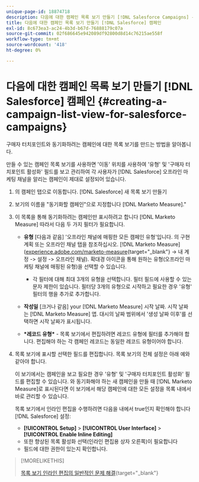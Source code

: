 ```yaml
---
unique-page-id: 18874718
description: 다음에 대한 캠페인 목록 보기 만들기 [!DNL Salesforce Campaigns] - [!DNL Marketo Measure] - 제품 설명서
title: 다음에 대한 캠페인 목록 보기 만들기 [!DNL Salesforce] 캠페인
exl-id: 8c673ea3-ac24-4b3d-b67d-76888179c07a
source-git-commit: 02f686645e942089df92800d8d14c76215ae558f
workflow-type: tm+mt
source-wordcount: '418'
ht-degree: 0%

---
```


# 다음에 대한 캠페인 목록 보기 만들기 [!DNL Salesforce] 캠페인 {#creating-a-campaign-list-view-for-salesforce-campaigns}

구매자 터치포인트와 동기화하려는 캠페인에 대한 목록 보기를 만드는 방법을 알아봅니다.

만들 수 있는 캠페인 목록 보기를 사용하면 &#39;이동&#39; 위치를 사용하여 &#39;유형&#39; 및 &#39;구매자 터치포인트 활성화&#39; 필드를 보고 관리하여 각 사용자가 [!DNL Salesforce] 오프라인 마케팅 채널을 알리는 캠페인이 제대로 설정되어 있습니다.

1. 의 캠페인 탭으로 이동합니다. [!DNL Salesforce] 새 목록 보기 만들기
1. 보기의 이름을 &quot;동기화할 캠페인&quot;으로 지정합니다 [!DNL Marketo Measure].&quot;
1. 이 목록을 통해 동기화하려는 캠페인만 표시하려고 합니다 [!DNL Marketo Measure] 따라서 다음 두 가지 필터가 필요합니다.

   * **유형** [다음과 같음] &#39;오프라인 채널에 매핑한 모든 캠페인 유형&#39;입니다. 의 구현 계획 또는 오프라인 채널 탭을 참조하십시오. [!DNL Marketo Measure] ([experience.adobe.com/marketo-measure](https://experience.adobe.com/marketo-measure){target="_blank"} -> 내 계정 -> 설정 -> 오프라인 채널). 확대경 아이콘을 통해 원하는 유형(오프라인 마케팅 채널에 매핑된 유형)을 선택할 수 있습니다.

      * 각 필터에 대해 최대 3개의 유형을 선택합니다. 필터 필드에 사용할 수 있는 문자 제한이 있습니다. 필터당 3개의 유형으로 시작하고 필요한 경우 &#39;유형&#39; 필터의 행을 추가로 추가합니다.
   * **작성일** [크거나 같음] your [!DNL Marketo Measure] 시작 날짜. 시작 날짜는 [!DNL Marketo Measure] 앱. 대시의 날짜 범위에서 &#39;생성 날짜 이후&#39;를 선택하면 시작 날짜가 표시됩니다.
   * **&#42;레코드 유형&#42;** - 목록 보기에서 편집하려면 레코드 유형에 필터를 추가해야 합니다. 편집해야 하는 각 캠페인 레코드는 동일한 레코드 유형이어야 합니다.


1. 목록 보기에 표시할 선택한 필드를 편집합니다. 목록 보기의 전체 설정은 아래 예와 같아야 합니다.

   이 보기에서는 캠페인을 보고 필요한 경우 &#39;유형&#39; 및 &#39;구매자 터치포인트 활성화&#39; 필드를 편집할 수 있습니다. 와 동기화해야 하는 새 캠페인을 만들 때 [!DNL Marketo Measure]로 표시된다면 이 보기에서 해당 캠페인에 대한 모든 설정을 목록 내에서 바로 관리할 수 있습니다.

   목록 보기에서 인라인 편집을 수행하려면 다음을 내에서 true인지 확인해야 합니다 [!DNL Salesforce] 설정:

   * **[!UICONTROL Setup]** > **[!UICONTROL User Interface]** > **[!UICONTROL Enable Inline Editing]**
   * 또한 향상된 목록 활성화 선택(인라인 편집용 상자 오른쪽)이 필요합니다
   * 필드에 대한 권한이 있는지 확인합니다.

>[!MORELIKETHIS]
>
>[목록 보기 인라인 편집의 일반적인 문제 해결](http://help.salesforce.com/articleView?id=000003911&amp;language=en_US&amp;type=1){target="_blank"}
